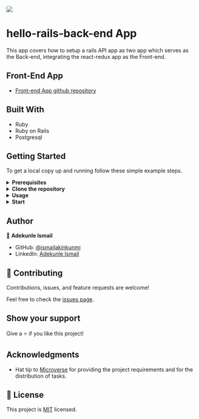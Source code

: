 ![](https://img.shields.io/badge/Microverse-blueviolet)

# hello-rails-back-end App

This app covers how to setup a rails API app as two app which serves as the Back-end, integrating the react-redux app as the Front-end.

## Front-End App

- [Front-end App github repository](https://github.com/ismailakinkunmi/hello-react-front-end.git)

## Built With

- Ruby
- Ruby on Rails
- Postgresql

## Getting Started

To get a local copy up and running follow these simple example steps.

<details>
<summary><b>Prerequisites</b></summary>

**Step 0: Prerequisites**

- A text editor [Vscode](https://code.visualstudio.com/download)

**Step 1: Downloading and Installing `ruby` and `ruby on rails`**

- [MacOs, windows and Linux](https://www.ruby-lang.org/en/downloads/) # download ruby

- [install ruby on rails](https://guides.rubyonrails.org/getting_started.html#creating-a-new-rails-project-installing-rails)

</details>

<details>
<summary><b>Clone the repository</b></summary>

- Clone this repository or download the Zip folder:

```bash
https://github.com/ismailakinkunmi/hello-rails-back-end.git


```

1. Navigate to the location of the folder in your machine:

```

you@your-Pc-name:~$ cd <folder>
```

</details>

<details>
<summary><b>Usage</b></summary>

**Get the Gem files and node_modules**

```bash
bundle install
npm install
```

</details>

<details>
<summary><b>Start</b></summary>

**Start the app**

```bash
rails s
```

- [visit page in the browser](http://127.0.0.1:3000/api/v1/greetings)

</details>

## Author

👤 **Adekunle Ismail**

- GitHub: [@ismailakinkunmi](https://github.com/ismailakinkunmiç)
- LinkedIn: [Adekunle Ismail](https://www.linkedin.com/in/adismail4/)

## 🤝 Contributing

Contributions, issues, and feature requests are welcome!

Feel free to check the [issues page](https://github.com/zieeco/hello-rails-back-end.git/issues).

## Show your support

Give a ⭐️ if you like this project!

## Acknowledgments

- Hat tip to [Microverse](https://bit.ly/MicroverseTN) for providing the project requirements and for the distribution of tasks.

## 📝 License

This project is [MIT](./MIT.md) licensed.
